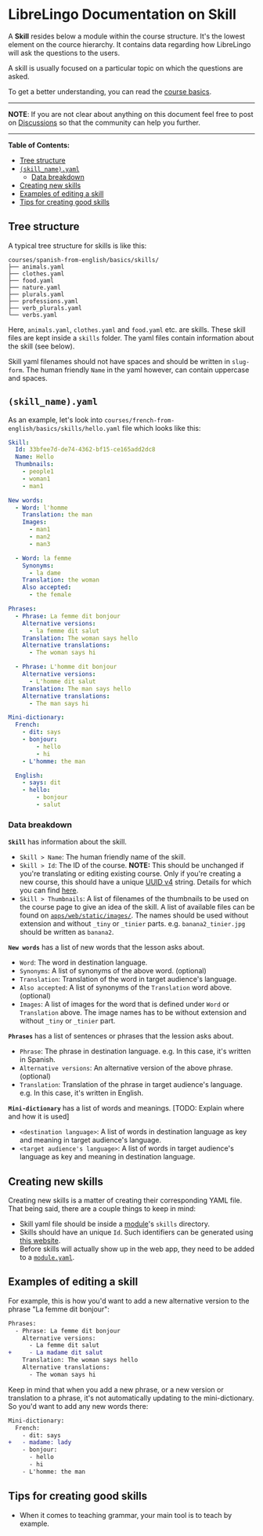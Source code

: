 # LibreLingo Documentation on Skill

A **Skill** resides below a module within the course structure. It's the lowest element on the cource hierarchy. It contains data regarding how LibreLingo will ask the questions to the users.

A skill is usually focused on a particular topic on which the questions are asked.

To get a better understanding, you can read the [course basics](README.md#basics).

---

**NOTE**: If you are not clear about anything on this document feel free to post on [Discussions](https://github.com/kantord/LibreLingo/discussions) so that the community can help you further.

---

**Table of Contents:**
- [Tree structure](#tree-structure)
- [`(skill_name).yaml`](#yaml)
  - [Data breakdown](#data-breakdown)
- [Creating new skills](#creating-new)
- [Examples of editing a skill](#example-edit)
- [Tips for creating good skills](#tips)

## Tree structure

A typical tree structure for skills is like this:

```
courses/spanish-from-english/basics/skills/
├── animals.yaml
├── clothes.yaml
├── food.yaml
├── nature.yaml
├── plurals.yaml
├── professions.yaml
├── verb_plurals.yaml
└── verbs.yaml
```

Here, `animals.yaml`, `clothes.yaml` and `food.yaml` etc. are skills. These skill files are kept inside a `skills` folder. The yaml files contain information about the skill (see below).

Skill yaml filenames should not have spaces and should be written in `slug-form`. The human friendly `Name` in the yaml however, can contain uppercase and spaces.

<a id="yaml"></a>
## `(skill_name).yaml`

As an example, let's look into `courses/french-from-english/basics/skills/hello.yaml` file which looks like this:

```yaml
Skill:
  Id: 33bfee7d-de74-4362-bf15-ce165add2dc8
  Name: Hello
  Thumbnails:
    - people1
    - woman1
    - man1

New words:
  - Word: l'homme
    Translation: the man
    Images:
      - man1
      - man2
      - man3

  - Word: la femme
    Synonyms:
      - la dame
    Translation: the woman
    Also accepted:
      - the female

Phrases:
  - Phrase: La femme dit bonjour
    Alternative versions:
      - la femme dit salut
    Translation: The woman says hello
    Alternative translations:
      - The woman says hi

  - Phrase: L'homme dit bonjour
    Alternative versions:
      - L'homme dit salut
    Translation: The man says hello
    Alternative translations:
      - The man says hi

Mini-dictionary:
  French:
    - dit: says
    - bonjour:
        - hello
        - hi
    - L'homme: the man

  English:
    - says: dit
    - hello:
        - bonjour
        - salut
```

### Data breakdown

**`Skill`** has information about the skill.
- `Skill > Name`: The human friendly name of the skill.
- `Skill > Id`: The ID of the course. **NOTE:** This should be unchanged if you're translating or editing existing course. Only if you're creating a new course, this should have a unique [UUID v4](https://www.uuidgenerator.net/version4) string. Details for which you can find [here](creating-courses.md).
- `Skill > Thumbnails`: A list of filenames of the thumbnails to be used on the course page to give an idea of the skill. A list of available files can be found on [`apps/web/static/images/`](https://github.com/kantord/LibreLingo/tree/main/apps/web/static/images). The names should be used without extension and without `_tiny` or `_tinier` parts. e.g. `banana2_tinier.jpg` should be written as `banana2`.

**`New words`** has a list of new words that the lesson asks about.
- `Word`: The word in destination language.
- `Synonyms`: A list of synonyms of the above word. (optional)
- `Translation`: Translation of the word in target audience's language.
- `Also accepted`: A list of synonyms of the `Translation` word above. (optional)
- `Images`: A list of images for the word that is defined under `Word` or `Translation` above. The image names has to be without extension and without `_tiny` or `_tinier` part.

**`Phrases`** has a list of sentences or phrases that the lession asks about.
- `Phrase`: The phrase in destination language. e.g. In this case, it's written in Spanish.
- `Alternative versions`: An alternative version of the above phrase. (optional)
- `Translation`: Translation of the phrase in target audience's language. e.g. In this case, it's written in English.

**`Mini-dictionary`** has a list of words and meanings. [TODO: Explain where and how it is used]
- `<destination language>`: A list of words in destination language as key and meaning in target audience's language.
- `<target audience's language>`: A list of words in target audience's language as key and meaning in destination language.

<a id="creating-new"></a>
## Creating new skills

Creating new skills is a matter of creating their corresponding YAML file.
That being said, there are a couple things to keep in mind:

- Skill yaml file should be inside a [module](module.md)'s `skills` directory.
- Skills should have an unique `Id`. Such identifiers can be generated using
  [this website](https://www.uuidgenerator.net/version4).
- Before skills will actually show up in the web app, they need to be added to
  a [`module.yaml`](module.md#yaml).

<a id="example-edit"></a>
## Examples of editing a skill

For example, this is how you'd want to add a new alternative version to the
phrase "La femme dit bonjour":

```diff
Phrases:
  - Phrase: La femme dit bonjour
    Alternative versions:
      - La femme dit salut
+     - La madame dit salut
    Translation: The woman says hello
    Alternative translations:
      - The woman says hi
```

Keep in mind that when you add a new phrase, or a new version or translation
to a phrase, it's not automatically updating to the mini-dictionary. So you'd
want to add any new words there:

```diff
Mini-dictionary:
  French:
    - dit: says
+   - madame: lady
    - bonjour:
      - hello
      - hi
    - L'homme: the man
```

<a id="tips"></a>
## Tips for creating good skills

- When it comes to teaching grammar, your main tool is to teach by example.
